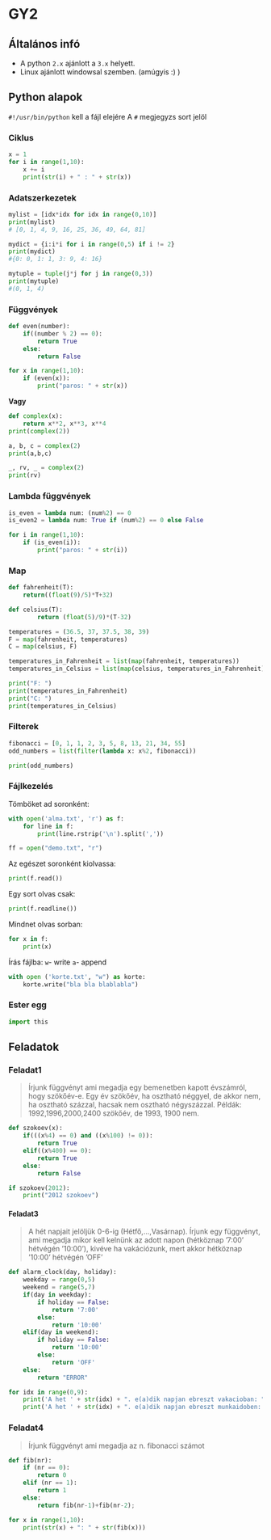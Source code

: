# GY2
## Általános infó
* A python `2.x` ajánlott a `3.x` helyett.
* Linux ajánlott windowsal szemben. (amúgyis :) )

## Python alapok
`#!/usr/bin/python` kell a fájl elejére
A `#` megjegyzs sort jelöl

### Ciklus
````PYTHON
x = 1
for i in range(1,10):
	x += i
	print(str(i) + " : " + str(x))
  ````
### Adatszerkezetek
````Python
mylist = [idx*idx for idx in range(0,10)]
print(mylist)
# [0, 1, 4, 9, 16, 25, 36, 49, 64, 81]

mydict = {i:i*i for i in range(0,5) if i != 2}
print(mydict)
#{0: 0, 1: 1, 3: 9, 4: 16}

mytuple = tuple(j*j for j in range(0,3))
print(mytuple)
#(0, 1, 4)
````

### Függvények
````Python
def even(number):
	if((number % 2) == 0):
		return True
	else:
		return False

for x in range(1,10):
	if (even(x)):
		print("paros: " + str(x))
````

**Vagy**

````Python
def complex(x):
	return x**2, x**3, x**4
print(complex(2))

a, b, c = complex(2)
print(a,b,c)

_, rv, _ = complex(2)
print(rv)
````

### Lambda függvények
````Python
is_even = lambda num: (num%2) == 0
is_even2 = lambda num: True if (num%2) == 0 else False

for i in range(1,10):
	if (is_even(i)):
		print("paros: " + str(i))
````
### Map
````Python
def fahrenheit(T):
	return((float(9)/5)*T+32)

def celsius(T):
		return (float(5)/9)*(T-32)	

temperatures = (36.5, 37, 37.5, 38, 39)
F = map(fahrenheit, temperatures)
C = map(celsius, F)

temperatures_in_Fahrenheit = list(map(fahrenheit, temperatures))
temperatures_in_Celsius = list(map(celsius, temperatures_in_Fahrenheit))

print("F: ")
print(temperatures_in_Fahrenheit)
print("C: ")
print(temperatures_in_Celsius)
````

### Filterek
````Python
fibonacci = [0, 1, 1, 2, 3, 5, 8, 13, 21, 34, 55]
odd_numbers = list(filter(lambda x: x%2, fibonacci))

print(odd_numbers)
````

### Fájlkezelés
Tömböket ad soronként: 
````Python
with open('alma.txt', 'r') as f:
	for line in f:
		print(line.rstrip('\n').split(','))

ff = open("demo.txt", "r")
````
Az egészet soronként kiolvassa:
````Python
print(f.read())
````
Egy sort olvas csak:
````Python
print(f.readline())
````
Mindnet olvas sorban:
````Python
for x in f:
    print(x)
````
Írás fájlba:
`w`- write 
`a`- append
````Python
with open ('korte.txt', "w") as korte:
	korte.write("bla bla blablabla")
````
### Ester egg
````Python
import this
````

## Feladatok
### Feladat1
> Írjunk függvényt ami megadja egy bemenetben kapott évszámról, hogy szökőév-e. Egy év szökőév, ha osztható néggyel, de akkor nem, ha osztható százzal, hacsak nem osztható négyszázzal. Példák: 1992,1996,2000,2400 szökőév, de 1993, 1900 nem.

````Python
def szokoev(x):
	if(((x%4) == 0) and ((x%100) != 0)):
		return True
	elif((x%400) == 0):
		return True
	else:
		return False

if szokoev(2012):
	print("2012 szokoev")
````
#### Feladat3
> A hét napjait jelöljük 0-6-ig (Hétfő,...,Vasárnap). Írjunk egy függvényt, ami megadja mikor kell kelnünk az adott napon (hétköznap ’7:00’ hétvégén ’10:00’), kivéve ha vakációzunk, mert akkor hétköznap ’10:00’ hétvégén ’OFF’

````Python
def alarm_clock(day, holiday):
	weekday = range(0,5)
	weekend = range(5,7)
	if(day in weekday):
		if holiday == False:
			return '7:00'
		else:
			return '10:00'
	elif(day in weekend):
		if holiday == False:	
			return '10:00'
		else:
			return 'OFF'
	else:
		return "ERROR"

for idx in range(0,9):
	print('A het ' + str(idx) + ". e(a)dik napjan ebreszt vakacioban: " + alarm_clock(idx, True))
	print('A het ' + str(idx) + ". e(a)dik napjan ebreszt munkaidoben: " + alarm_clock(idx, False))
````

### Feladat4
> Írjunk függvényt ami megadja az n. fibonacci számot
````Python
def fib(nr):
	if (nr == 0):
		return 0
	elif (nr == 1):
		return 1
	else:
		return fib(nr-1)+fib(nr-2);

for x in range(1,10):
	print(str(x) + ": " + str(fib(x)))
````
